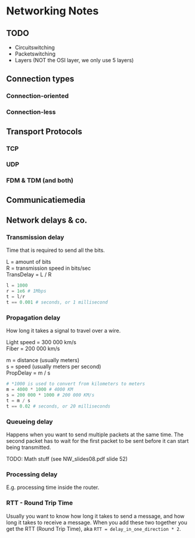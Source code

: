 # Networking Notes

## TODO

- Circuitswitching
- Packetswitching
- Layers (NOT the OSI layer, we only use 5 layers)

## Connection types

### Connection-oriented

### Connection-less

## Transport Protocols

### TCP

### UDP

### FDM & TDM (and both)

## Communicatiemedia

## Network delays & co.

### Transmission delay

Time that is required to send all the bits.

L = amount of bits  
R = transmission speed in bits/sec  
TransDelay = L / R  

```py
l = 1000
r = 1e6 # 1Mbps
t = l/r
t == 0.001 # seconds, or 1 millisecond
```

### Propagation delay

How long it takes a signal to travel over a wire.

Light speed = 300 000 km/s  
Fiber = 200 000 km/s  
 
m = distance (usually meters)  
s = speed (usually meters per second)  
PropDelay = m / s

```py
# *1000 is used to convert from kilometers to meters
m = 4000 * 1000 # 4000 KM
s = 200 000 * 1000 # 200 000 KM/s
t = m / s
t == 0.02 # seconds, or 20 milliseconds
```

### Queueing delay

Happens when you want to send multiple packets at the same time. The second packet has to wait for the first packet to be sent before it can start being transmitted.

TODO: Math stuff (see NW_slides08.pdf slide 52)

### Processing delay

E.g. processing time inside the router.

### RTT - Round Trip Time

Usually you want to know how long it takes to send a message, and how long it takes to receive a message.
When you add these two together you get the RTT (Round Trip Time), aka `RTT = delay_in_one_direction * 2`.
